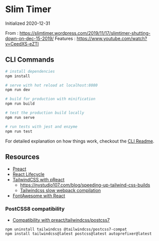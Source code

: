# Slim Timer

Initialized 2020-12-31

From : https://slimtimer.wordpress.com/2019/11/17/slimtimer-shutting-down-on-dec-15-2019/
Features : https://www.youtube.com/watch?v=CeedXS-eZTI

## CLI Commands

``` bash
# install dependencies
npm install

# serve with hot reload at localhost:8080
npm run dev

# build for production with minification
npm run build

# test the production build locally
npm run serve

# run tests with jest and enzyme
npm run test
```

For detailed explanation on how things work, checkout the [CLI Readme](https://github.com/developit/preact-cli/blob/master/README.md).

## Resources

- [Preact](https://preactjs.com/guide/v10/getting-started/)
- [React Lifecycle](https://twitter.com/dan_abramov/status/981712092611989509)
- [TailwindCSS with pReact](https://dev.to/boywithsilverwings/configuring-preact-cli-with-tailwind-css-3ckj)
  - https://nystudio107.com/blog/speeding-up-tailwind-css-builds
  - [Tailwindcss slow webpack compilation](https://rubyyagi.com/solve-slow-webpack-compilation/)
- [FontAwesome with React](https://fontawesome.com/how-to-use/on-the-web/using-with/react)

### PostCSS8 compatibility

- [Compatibility with preact/tailwindcss/postcss7](https://tailwindcss.com/docs/installation#post-css-7-compatibility-build)

```shell
npm uninstall tailwindcss @tailwindcss/postcss7-compat
npm install tailwindcss@latest postcss@latest autoprefixer@latest
```
